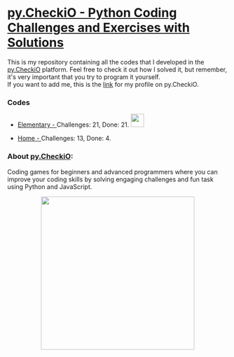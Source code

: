 # [py.CheckiO - Python Coding Challenges and Exercises with Solutions](https://py.checkio.org/)

This is my repository containing all the codes that I developed in the [py.CheckiO](https://py.checkio.org/) platform.
Feel free to check it out how I solved it, but remember, it's very important that you try to program it yourself.<br/>
If you want to add me, this is the [link](https://py.checkio.org/user/jrzmnt/) for my profile on py.CheckiO.


### Codes

- [Elementary - ](Elementary/) Challenges: 21, Done: 21. <img src="https://cdn4.iconfinder.com/data/icons/basic-ui-filled-1/614/781_-_Tick-128.png" height="30" width="30">

- [Home - ](Home/) Challenges: 13, Done: 4.

### About [py.CheckiO](https://py.checkio.org/):

Coding games for beginners and advanced programmers where you can improve your coding skills by solving engaging challenges and fun task using Python and JavaScript.

<p align="center">
<img src="https://oauth-static.checkio.org/static/imgv3/landing__m.png" width="350" height="350">
</p>
